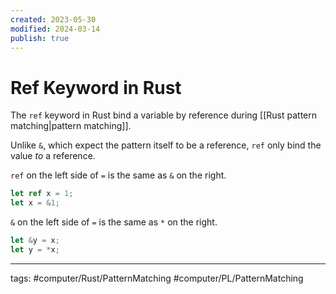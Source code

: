 ```yaml
---
created: 2023-05-30
modified: 2024-03-14
publish: true
---
```


# Ref Keyword in Rust

The `ref` keyword in Rust bind a variable by reference during [[Rust pattern matching|pattern matching]].

Unlike `&`, which expect the pattern itself to be a reference, `ref` only bind the value *to* a reference.

`ref` on the left side of ` = ` is the same as `&` on the right.

``` rust
let ref x = 1;
let x = &1;
```

`&` on the left side of  ` = ` is the same as `*` on the right.

``` rust
let &y = x;
let y = *x;
```

---
tags: #computer/Rust/PatternMatching #computer/PL/PatternMatching